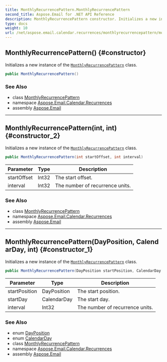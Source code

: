 ```yaml
---
title: MonthlyRecurrencePattern.MonthlyRecurrencePattern
second_title: Aspose.Email for .NET API Reference
description: MonthlyRecurrencePattern constructor. Initializes a new instance of the MonthlyRecurrencePattern class
type: docs
weight: 10
url: /net/aspose.email.calendar.recurrences/monthlyrecurrencepattern/monthlyrecurrencepattern/
---
```

## MonthlyRecurrencePattern() {#constructor}

Initializes a new instance of the [`MonthlyRecurrencePattern`](../) class.

```csharp
public MonthlyRecurrencePattern()
```

### See Also

* class [MonthlyRecurrencePattern](../)
* namespace [Aspose.Email.Calendar.Recurrences](../../monthlyrecurrencepattern/)
* assembly [Aspose.Email](../../../)

---

## MonthlyRecurrencePattern(int, int) {#constructor_2}

Initializes a new instance of the [`MonthlyRecurrencePattern`](../) class.

```csharp
public MonthlyRecurrencePattern(int startOffset, int interval)
```

| Parameter | Type | Description |
| --- | --- | --- |
| startOffset | Int32 | The start offset. |
| interval | Int32 | The number of recurrence units. |

### See Also

* class [MonthlyRecurrencePattern](../)
* namespace [Aspose.Email.Calendar.Recurrences](../../monthlyrecurrencepattern/)
* assembly [Aspose.Email](../../../)

---

## MonthlyRecurrencePattern(DayPosition, CalendarDay, int) {#constructor_1}

Initializes a new instance of the [`MonthlyRecurrencePattern`](../) class.

```csharp
public MonthlyRecurrencePattern(DayPosition startPosition, CalendarDay startDay, int interval)
```

| Parameter | Type | Description |
| --- | --- | --- |
| startPosition | DayPosition | The start position. |
| startDay | CalendarDay | The start day. |
| interval | Int32 | The number of recurrence units. |

### See Also

* enum [DayPosition](../../dayposition/)
* enum [CalendarDay](../../calendarday/)
* class [MonthlyRecurrencePattern](../)
* namespace [Aspose.Email.Calendar.Recurrences](../../monthlyrecurrencepattern/)
* assembly [Aspose.Email](../../../)


